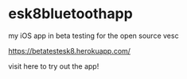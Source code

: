 # esk8bluetoothapp
my iOS app in beta testing for the open source vesc


https://betatestesk8.herokuapp.com/


visit here to try out the app!
